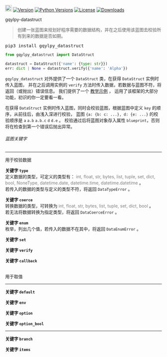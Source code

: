 [<img alt="LOGO" src="http://www.gqylpy.com/static/img/favicon.ico" height="21" width="21"/>](http://www.gqylpy.com)
[![Version](https://img.shields.io/pypi/v/gqylpy_datastruct)](https://pypi.org/project/gqylpy_datastruct/)
[![Python Versions](https://img.shields.io/pypi/pyversions/gqylpy_datastruct)](https://pypi.org/project/gqylpy_datastruct)
[![License](https://img.shields.io/pypi/l/gqylpy_datastruct)](https://github.com/gqylpy/gqylpy-datastruct/blob/master/LICENSE)
[![Downloads](https://pepy.tech/badge/gqylpy_datastruct/month)](https://pepy.tech/project/gqylpy_datastruct)

gqylpy-datastruct

> 创建一张蓝图来规划好程序需要的数据结构，并在之后使用该蓝图去校验所有到来的数据是否如期。

<kbd>pip3 install gqylpy_datastruct</kbd>

```python
from gqylpy_datastruct import DataStruct

datastruct = DataStruct({'name': {type: str}})
err: dict | None = datastruct.verify({'name': 'Alpha'})
```

`gqylpy_datastruct` 对外提供了一个 `DataStruct` 类，在获得 `DataStruct` 实例时传入蓝图，
并在之后调用实例的 `verify` 方法时传入数据，若数据与蓝图不符，将返回（或抛出）错误信息。
我们提供了一个 [教学示例](https://github.com/gqylpy/gqylpy-datastruct/blob/master/test.py) ，
运用了该框架的大部分功能，初识的你一定要看一看。

在获得 `DataStruct` 实例时传入蓝图，同时会校验蓝图，根据蓝图中定义 `key` 的顺序，从前往后，由浅入深进行校验，
蓝图 `{a: {b: c: ...}, d: {e: ...}` 的校验顺序是 `a` `a.b` `a.b.c` `d` `d.e` 。
校验通过后将蓝图对象存入属性 `blueprint`，否则将在检查到第一个错误后抛出异常。

###### 蓝图关键字

___
用于校验数据

__关键字 `type`__  
定义数据的类型，可定义的类型有：
<font color=gray>int, float, str, bytes, list, tuple, set, dict, bool, NoneType, datetime.date, datetime.time, datetime.datetime</font> 。  
若传入的数据的类型与定义的类型不符，将返回 `DataTypeError` 。  

__关键字 `coerce`__  
转换数据的类型，可转换为 <font color=gray>int, float, str, bytes, list, tuple, set, dict, bool</font> 。  
若无法将数据转换为指定类型，将返回 `DataCoerceError` 。

__关键字 `enum`__  
枚举，列出几个值，若传入的数据不在其中，将返回 `DataEnumError` 。

__关键字 `set`__  

__关键字 `verify`__  

__关键字 `callback`__  
<br>

用于取值
___

__关键字 `default`__  

__关键字 `env`__  

__关键字 `option`__  

__关键字 `option_bool`__  

___

__关键字 `branch`__  

__关键字 `items`__  
